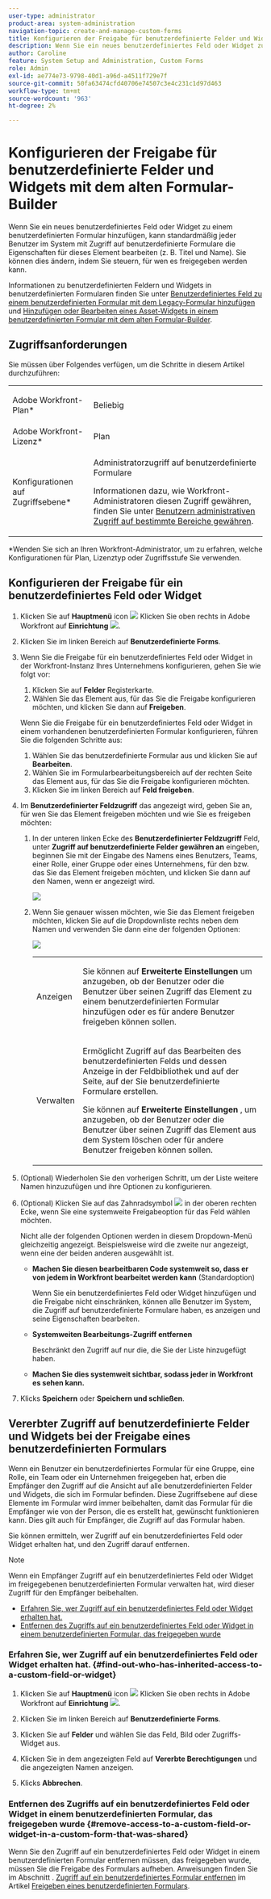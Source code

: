 ```yaml
---
user-type: administrator
product-area: system-administration
navigation-topic: create-and-manage-custom-forms
title: Konfigurieren der Freigabe für benutzerdefinierte Felder und Widgets mit dem alten Formular-Builder
description: Wenn Sie ein neues benutzerdefiniertes Feld oder Widget zu einem benutzerdefinierten Formular hinzufügen, kann standardmäßig jeder Benutzer im System mit Zugriff auf benutzerdefinierte Formulare die Eigenschaften für dieses Element bearbeiten (z. B. Titel und Name). Sie können dies ändern, indem Sie steuern, für wen es freigegeben werden kann.
author: Caroline
feature: System Setup and Administration, Custom Forms
role: Admin
exl-id: ae774e73-9798-40d1-a96d-a4511f729e7f
source-git-commit: 50fa63474cfd40706e74507c3e4c231c1d97d463
workflow-type: tm+mt
source-wordcount: '963'
ht-degree: 2%

---
```


# Konfigurieren der Freigabe für benutzerdefinierte Felder und Widgets mit dem alten Formular-Builder

Wenn Sie ein neues benutzerdefiniertes Feld oder Widget zu einem benutzerdefinierten Formular hinzufügen, kann standardmäßig jeder Benutzer im System mit Zugriff auf benutzerdefinierte Formulare die Eigenschaften für dieses Element bearbeiten (z. B. Titel und Name). Sie können dies ändern, indem Sie steuern, für wen es freigegeben werden kann.

Informationen zu benutzerdefinierten Feldern und Widgets in benutzerdefinierten Formularen finden Sie unter [Benutzerdefiniertes Feld zu einem benutzerdefinierten Formular mit dem Legacy-Formular hinzufügen](../../../administration-and-setup/customize-workfront/create-manage-custom-forms/add-a-custom-field-to-a-custom-form.md) und [Hinzufügen oder Bearbeiten eines Asset-Widgets in einem benutzerdefinierten Formular mit dem alten Formular-Builder](../../../administration-and-setup/customize-workfront/create-manage-custom-forms/add-widget-or-edit-its-properties-in-a-custom-form.md).

## Zugriffsanforderungen

Sie müssen über Folgendes verfügen, um die Schritte in diesem Artikel durchzuführen:

<table style="table-layout:auto"> 
 <col> 
 <col> 
 <tbody> 
  <tr data-mc-conditions=""> 
   <td role="rowheader"> <p>Adobe Workfront-Plan*</p> </td> 
   <td>Beliebig</td> 
  </tr> 
  <tr> 
   <td role="rowheader">Adobe Workfront-Lizenz*</td> 
   <td>Plan</td> 
  </tr> 
  <tr data-mc-conditions=""> 
   <td role="rowheader">Konfigurationen auf Zugriffsebene*</td> 
   <td> <p>Administratorzugriff auf benutzerdefinierte Formulare</p> <p>Informationen dazu, wie Workfront-Administratoren diesen Zugriff gewähren, finden Sie unter <a href="../../../administration-and-setup/add-users/configure-and-grant-access/grant-users-admin-access-certain-areas.md" class="MCXref xref">Benutzern administrativen Zugriff auf bestimmte Bereiche gewähren</a>.</p> </td> 
  </tr> 
 </tbody> 
</table>

&#42;Wenden Sie sich an Ihren Workfront-Administrator, um zu erfahren, welche Konfigurationen für Plan, Lizenztyp oder Zugriffsstufe Sie verwenden.

## Konfigurieren der Freigabe für ein benutzerdefiniertes Feld oder Widget

1. Klicken Sie auf **Hauptmenü** icon ![](assets/main-menu-icon.png) Klicken Sie oben rechts in Adobe Workfront auf **Einrichtung** ![](assets/gear-icon-settings.png).

1. Klicken Sie im linken Bereich auf **Benutzerdefinierte Forms**.
1. Wenn Sie die Freigabe für ein benutzerdefiniertes Feld oder Widget in der Workfront-Instanz Ihres Unternehmens konfigurieren, gehen Sie wie folgt vor:

   1. Klicken Sie auf **Felder** Registerkarte.
   1. Wählen Sie das Element aus, für das Sie die Freigabe konfigurieren möchten, und klicken Sie dann auf **Freigeben**.

   Wenn Sie die Freigabe für ein benutzerdefiniertes Feld oder Widget in einem vorhandenen benutzerdefinierten Formular konfigurieren, führen Sie die folgenden Schritte aus:

   1. Wählen Sie das benutzerdefinierte Formular aus und klicken Sie auf **Bearbeiten**.
   1. Wählen Sie im Formularbearbeitungsbereich auf der rechten Seite das Element aus, für das Sie die Freigabe konfigurieren möchten.
   1. Klicken Sie im linken Bereich auf **Feld freigeben**.

1. Im **Benutzerdefinierter Feldzugriff** das angezeigt wird, geben Sie an, für wen Sie das Element freigeben möchten und wie Sie es freigeben möchten:

   1. In der unteren linken Ecke des **Benutzerdefinierter Feldzugriff** Feld, unter **Zugriff auf benutzerdefinierte Felder gewähren an** eingeben, beginnen Sie mit der Eingabe des Namens eines Benutzers, Teams, einer Rolle, einer Gruppe oder eines Unternehmens, für den bzw. das Sie das Element freigeben möchten, und klicken Sie dann auf den Namen, wenn er angezeigt wird.

      ![](assets/share-field-give-access-to.jpg)

   1. Wenn Sie genauer wissen möchten, wie Sie das Element freigeben möchten, klicken Sie auf die Dropdownliste rechts neben dem Namen und verwenden Sie dann eine der folgenden Optionen:

      ![](assets/share-field-view-mng-options.jpg)

      <table style="table-layout:auto"> 
       <col> 
       <col> 
       <tbody> 
        <tr> 
         <td role="rowheader">Anzeigen</td> 
         <td> <p>Sie können auf <strong>Erweiterte Einstellungen</strong> um anzugeben, ob der Benutzer oder die Benutzer über seinen Zugriff das Element zu einem benutzerdefinierten Formular hinzufügen oder es für andere Benutzer freigeben können sollen.</p> </td> 
        </tr> 
        <tr> 
         <td role="rowheader">Verwalten</td> 
         <td> <p>Ermöglicht Zugriff auf das Bearbeiten des benutzerdefinierten Felds und dessen Anzeige in der Feldbibliothek und auf der Seite, auf der Sie benutzerdefinierte Formulare erstellen.</p> <p>Sie können auf <strong>Erweiterte Einstellungen</strong> , um anzugeben, ob der Benutzer oder die Benutzer über seinen Zugriff das Element aus dem System löschen oder für andere Benutzer freigeben können sollen.</p> </td> 
        </tr> 
       </tbody> 
      </table>

1. (Optional) Wiederholen Sie den vorherigen Schritt, um der Liste weitere Namen hinzuzufügen und ihre Optionen zu konfigurieren.
1. (Optional) Klicken Sie auf das Zahnradsymbol ![](assets/gear-icon-settings.png) in der oberen rechten Ecke, wenn Sie eine systemweite Freigabeoption für das Feld wählen möchten.

   Nicht alle der folgenden Optionen werden in diesem Dropdown-Menü gleichzeitig angezeigt. Beispielsweise wird die zweite nur angezeigt, wenn eine der beiden anderen ausgewählt ist.

   * **Machen Sie diesen bearbeitbaren Code systemweit so, dass er von jedem in Workfront bearbeitet werden kann** (Standardoption)

     Wenn Sie ein benutzerdefiniertes Feld oder Widget hinzufügen und die Freigabe nicht einschränken, können alle Benutzer im System, die Zugriff auf benutzerdefinierte Formulare haben, es anzeigen und seine Eigenschaften bearbeiten.

   * **Systemweiten Bearbeitungs-Zugriff entfernen**

     Beschränkt den Zugriff auf nur die, die Sie der Liste hinzugefügt haben.

   * **Machen Sie dies systemweit sichtbar, sodass jeder in Workfront es sehen kann.**

1. Klicks **Speichern** oder **Speichern und schließen**.

## Vererbter Zugriff auf benutzerdefinierte Felder und Widgets bei der Freigabe eines benutzerdefinierten Formulars

Wenn ein Benutzer ein benutzerdefiniertes Formular für eine Gruppe, eine Rolle, ein Team oder ein Unternehmen freigegeben hat, erben die Empfänger den Zugriff auf die Ansicht auf alle benutzerdefinierten Felder und Widgets, die sich im Formular befinden. Diese Zugriffsebene auf diese Elemente im Formular wird immer beibehalten, damit das Formular für die Empfänger wie von der Person, die es erstellt hat, gewünscht funktionieren kann. Dies gilt auch für Empfänger, die Zugriff auf das Formular haben.

Sie können ermitteln, wer Zugriff auf ein benutzerdefiniertes Feld oder Widget erhalten hat, und den Zugriff darauf entfernen.

>[!NOTE]
>
>Wenn ein Empfänger Zugriff auf ein benutzerdefiniertes Feld oder Widget im freigegebenen benutzerdefinierten Formular verwalten hat, wird dieser Zugriff für den Empfänger beibehalten.

* [Erfahren Sie, wer Zugriff auf ein benutzerdefiniertes Feld oder Widget erhalten hat.](#find-out-who-has-inherited-access-to-a-custom-field-or-widget)
* [Entfernen des Zugriffs auf ein benutzerdefiniertes Feld oder Widget in einem benutzerdefinierten Formular, das freigegeben wurde](#remove-access-to-a-custom-field-or-widget-in-a-custom-form-that-was-shared)

### Erfahren Sie, wer Zugriff auf ein benutzerdefiniertes Feld oder Widget erhalten hat. {#find-out-who-has-inherited-access-to-a-custom-field-or-widget}

1. Klicken Sie auf **Hauptmenü** icon ![](assets/main-menu-icon.png) Klicken Sie oben rechts in Adobe Workfront auf **Einrichtung** ![](assets/gear-icon-settings.png).

1. Klicken Sie im linken Bereich auf **Benutzerdefinierte Forms**.
1. Klicken Sie auf **Felder** und wählen Sie das Feld, Bild oder Zugriffs-Widget aus.
1. Klicken Sie in dem angezeigten Feld auf **Vererbte Berechtigungen** und die angezeigten Namen anzeigen.
1. Klicks **Abbrechen**.

### Entfernen des Zugriffs auf ein benutzerdefiniertes Feld oder Widget in einem benutzerdefinierten Formular, das freigegeben wurde {#remove-access-to-a-custom-field-or-widget-in-a-custom-form-that-was-shared}

Wenn Sie den Zugriff auf ein benutzerdefiniertes Feld oder Widget in einem benutzerdefinierten Formular entfernen müssen, das freigegeben wurde, müssen Sie die Freigabe des Formulars aufheben. Anweisungen finden Sie im Abschnitt . [Zugriff auf ein benutzerdefiniertes Formular entfernen](../../../administration-and-setup/customize-workfront/create-manage-custom-forms/share-access-to-a-custom-form.md#unshare) im Artikel [Freigeben eines benutzerdefinierten Formulars](../../../administration-and-setup/customize-workfront/create-manage-custom-forms/share-access-to-a-custom-form.md).
